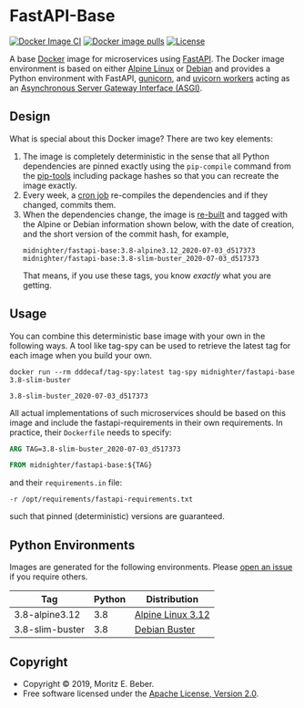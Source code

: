 # FastAPI-Base

[![Docker Image CI](https://github.com/Midnighter/fastapi-base/workflows/Docker%20Image%20CI/badge.svg)](https://github.com/Midnighter/fastapi-base/actions)
[![Docker image pulls](https://img.shields.io/docker/pulls/midnighter/fastapi-base)](https://hub.docker.com/r/midnighter/fastapi-base)
[![License](https://img.shields.io/badge/license-Apache--2.0-blueviolet)](https://opensource.org/licenses/Apache-2.0)

A base [Docker](https://www.docker.com/) image for microservices using
[FastAPI](https://fastapi.tiangolo.com/). The Docker image environment is based
on either [Alpine Linux](https://www.alpinelinux.org/) or
[Debian](https://www.debian.org/) and provides a Python environment with
FastAPI, [gunicorn](https://gunicorn.org/), and [uvicorn
workers](https://www.uvicorn.org/) acting as an [Asynchronous Server Gateway
Interface (ASGI)](https://asgi.readthedocs.io/en/latest/).

## Design

What is special about this Docker image? There are two key elements:

1. The image is completely deterministic in the sense that all Python
    dependencies are pinned exactly using the `pip-compile` command from the
    [pip-tools](https://pypi.org/project/pip-tools/) including package hashes so
    that you can recreate the image exactly.
2. Every week, a [cron job](.github/workflows/cron-upgrade.yml) re-compiles the
    dependencies and if they changed, commits them.
3. When the dependencies change, the image is
    [re-built](.github/workflows/docker-image-ci.yml) and tagged with the Alpine
    or Debian information shown below, with the date of creation, and the short
    version of the commit hash, for example,
    ```
    midnighter/fastapi-base:3.8-alpine3.12_2020-07-03_d517373
    midnighter/fastapi-base:3.8-slim-buster_2020-07-03_d517373
    ```
    That means, if you use these tags, you know _exactly_ what you are getting.

## Usage

You can combine this deterministic base image with your own in the following
ways.  A tool like tag-spy can be used to retrieve the latest tag for each image
when you build your own.

```
docker run --rm dddecaf/tag-spy:latest tag-spy midnighter/fastapi-base 3.8-slim-buster

3.8-slim-buster_2020-07-03_d517373
```

All actual implementations of such microservices should be based on this image
and include the fastapi-requirements in their own requirements. In practice,
their `Dockerfile` needs to specify:

```dockerfile
ARG TAG=3.8-slim-buster_2020-07-03_d517373

FROM midnighter/fastapi-base:${TAG}
```

and their `requirements.in` file:

```
-r /opt/requirements/fastapi-requirements.txt
```

such that pinned (deterministic) versions are guaranteed.

## Python Environments

Images are generated for the following environments. Please [open an
issue](https://github.com/Midnighter/fastapi-base/issues/new) if you require
others.

| Tag | Python | Distribution |
| --- | ------ | ------------ |
| 3.8-alpine3.12 | 3.8 | [Alpine Linux 3.12](https://www.alpinelinux.org/) |
| 3.8-slim-buster | 3.8 | [Debian Buster](https://www.debian.org/) |

## Copyright

* Copyright © 2019, Moritz E. Beber.
* Free software licensed under the [Apache License, Version 2.0](LICENSE).

